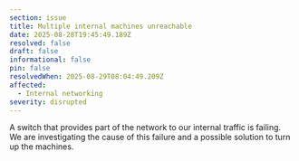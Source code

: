 ```yaml
---
section: issue
title: Multiple internal machines unreachable
date: 2025-08-28T19:45:49.189Z
resolved: false
draft: false
informational: false
pin: false
resolvedWhen: 2025-08-29T08:04:49.209Z
affected:
  - Internal networking
severity: disrupted
---
```

A switch that provides part of the network to our internal traffic is failing. We are investigating the cause of this failure and a possible solution to turn up the machines.
